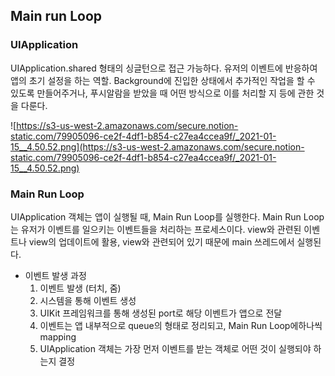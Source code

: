 ## Main run Loop

### UIApplication

UIApplication.shared 형태의 싱글턴으로 접근 가능하다. 유저의 이벤트에 반응하여 앱의 초기 설정을 하는 역할. Background에 진입한 상태에서 추가적인 작업을 할 수 있도록 만들어주거나, 푸시알람을 받았을 때 어떤 방식으로 이를 처리할 지 등에 관한 것을 다룬다.

![https://s3-us-west-2.amazonaws.com/secure.notion-static.com/79905096-ce2f-4df1-b854-c27ea4ccea9f/_2021-01-15__4.50.52.png](https://s3-us-west-2.amazonaws.com/secure.notion-static.com/79905096-ce2f-4df1-b854-c27ea4ccea9f/_2021-01-15__4.50.52.png)

### Main Run Loop

UIApplication 객체는 앱이 실행될 때, Main Run Loop를 실행한다. Main Run Loop는 유저가 이벤트를 일으키는 이벤트들을 처리하는 프로세스이다. view와 관련된 이벤트나 view의 업데이트에 활용, view와 관련되어 있기 때문에 main 쓰레드에서 실행된다.

- 이벤트 발생 과정
  1. 이벤트 발생 (터치, 줌)
  2. 시스템을 통해 이벤트 생성
  3. UIKit 프레임워크를 통해 생성된 port로 해당 이벤트가 앱으로 전달
  4. 이벤트는 앱 내부적으로 queue의 형태로 정리되고, Main Run Loop에하나씩 mapping
  5. UIApplication 객체는 가장 먼저 이벤트를 받는 객체로 어떤 것이 실행되야 하는지 결정